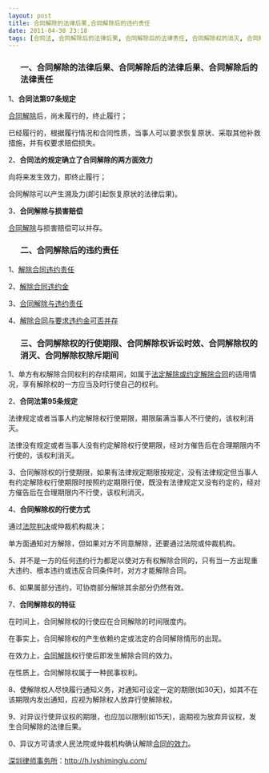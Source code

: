 ```yaml
---
layout: post
title: 合同解除的法律后果,合同解除后的违约责任
date: 2011-04-30 23:18
tags: [合同法, 合同解除后的法律后果, 合同解除后的法律责任, 合同解除权的消灭, 合同解除权的行使期限, 合同解除权诉讼时效, 合同解除权除斥期间, 深圳合同纠纷律师]
---
```

<ol>
<h3>一、合同解除的法律后果、合同解除后的法律后果、合同解除后的法律责任</h3>
</ol>
1、<strong>合同法第97条规定</strong>

<a href="http://h.lvshiminglu.com/law/725.html" target="_blank">合同解除</a>后，尚未履行的，终止履行；

已经履行的，根据履行情况和合同性质，当事人可以要求恢复原状、采取其他补救措施，并有权要求赔偿损失。

2、<strong>合同法的规定确立了合同解除的两方面效力</strong>

向将来发生效力，即终止履行；

合同解除可以产生溯及力(即引起恢复原状的法律后果)。

3、<strong>合同解除与损害赔偿</strong>

<a href="http://h.lvshiminglu.com/law/726.html" target="_blank">合同解除</a>与损害赔偿可以并存。
<ol>
<h3>二、合同解除后的违约责任</h3>
</ol>
1、<a href="http://h.lvshiminglu.com/law/tag/%E8%A7%A3%E9%99%A4%E5%90%88%E5%90%8C%E8%BF%9D%E7%BA%A6%E8%B4%A3%E4%BB%BB" target="_blank">解除合同违约责任</a>

2、<a href="http://h.lvshiminglu.com/law/tag/%E8%A7%A3%E9%99%A4%E5%90%88%E5%90%8C%E8%BF%9D%E7%BA%A6%E9%87%91" target="_blank">解除合同违约金</a>

3、<a href="http://www.9ask.cn/blog/user/lulawyer/archives/2006/3796.html" target="_blank">合同解除与违约责任</a>

4、<a href="http://www.fairylaw.com/news1/ztyj/200603/349.html" target="_blank">解除合同与要求违约金可否并存</a>
<ol>
<h3>三、合同解除权的行使期限、合同解除权诉讼时效、合同解除权的消灭、合同解除权除斥期间</h3>
</ol>
1、单方有权解除合同权利的存续期间，如属于<a href="http://h.lvshiminglu.com/law/726.html" target="_blank">法定解除或约定解除合同</a>的适用情况，享有解除权的一方应当及时行使自己的权利。

2、<strong>合同法第95条规定</strong>

法律规定或者当事人约定解除权行使期限，期限届满当事人不行使的，该权利消灭。

法律没有规定或者当事人没有约定解除权行使期限，经对方催告后在合理期限内不行使的，该权利消灭。

3、合同解除权的行使期限，如果有法律规定期限按规定，没有法律规定但当事人有约定解除权行使期限时按照约定期限行使，既没有法律规定又没有约定的，经对方催告后在合理期限内不行使，该权利消灭。

4、<strong>合同解除权的行使方式</strong>

通过<a href="http://h.lvshiminglu.com/law/tag/%E6%B3%95%E9%99%A2%E5%88%A4%E5%86%B3%E7%A6%BB%E5%A9%9A%E7%9A%84%E6%9D%A1%E4%BB%B6" target="_blank">法院判决</a>或仲裁机构裁决；

单方面通知对方解除，但如果对方不同意解除，还要通过法院或仲裁机构。

5、并不是一方的任何违约行为都足以使对方有权解除合同的，只有当一方出现重大违约、根本违约或违反合同条件时，对方才能解除合同。

6、如果属部分违约，可协商部分解除其余部分仍然有效。

7、<strong>合同解除权的特征</strong>

在时间上，合同解除权的行使应在合同解除的时间限度内。

在事实上，合同解除权的产生依赖约定或法定的合同解除情形的出现。

在效力上，<a href="http://h.lvshiminglu.com/law/726.html" target="_blank">合同解除</a>权行使后即发生解除合同的效力。

在性质上，合同解除权属于一种民事权利。

8、使解除权人尽快履行通知义务，对通知可设定一定的期限(如30天)，如其不在该期限内发出通知，应视为解除权人放弃行使解除权。

9、对异议行使异议权的期限，也应加以限制(如15天)，逾期视为放弃异议权，发生合同解除的法律后果。

0、异议方可请求人民法院或仲裁机构确认解除<a href="http://h.lvshiminglu.com/law/tag/%E9%99%84%E6%9D%A1%E4%BB%B6%E5%90%88%E5%90%8C%E7%9A%84%E6%95%88%E5%8A%9B" target="_blank">合同的效力</a>。

<a href="http://h.lvshiminglu.com/">深圳律师事务所</a>：<a href="http://h.lvshiminglu.com/">http://h.lvshiminglu.com/</a>

